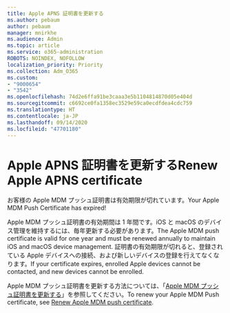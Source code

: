 ```yaml
---
title: Apple APNS 証明書を更新する
ms.author: pebaum
author: pebaum
manager: mnirkhe
ms.audience: Admin
ms.topic: article
ms.service: o365-administration
ROBOTS: NOINDEX, NOFOLLOW
localization_priority: Priority
ms.collection: Adm_O365
ms.custom:
- "9000654"
- "3542"
ms.openlocfilehash: 74d2e6ffa91be3caaa3e5b1104814870d05e404d
ms.sourcegitcommit: c6692ce0fa1358ec3529e59ca0ecdfdea4cdc759
ms.translationtype: HT
ms.contentlocale: ja-JP
ms.lasthandoff: 09/14/2020
ms.locfileid: "47701180"
---
```

# <a name="renew-apple-apns-certificate"></a><span data-ttu-id="e5087-102">Apple APNS 証明書を更新する</span><span class="sxs-lookup"><span data-stu-id="e5087-102">Renew Apple APNS certificate</span></span>

<span data-ttu-id="e5087-103">お客様の Apple MDM プッシュ証明書は有効期限が切れています。</span><span class="sxs-lookup"><span data-stu-id="e5087-103">Your Apple MDM Push Certificate has expired!</span></span>

<span data-ttu-id="e5087-104">Apple MDM プッシュ証明書の有効期間は 1 年間です。iOS と macOS のデバイス管理を維持するには、毎年更新する必要があります。</span><span class="sxs-lookup"><span data-stu-id="e5087-104">The Apple MDM push certificate is valid for one year and must be renewed annually to maintain iOS and macOS device management.</span></span> <span data-ttu-id="e5087-105">証明書の有効期限が切れると、登録されている Apple デバイスへの接続、および新しいデバイスの登録を行えてなくなります。</span><span class="sxs-lookup"><span data-stu-id="e5087-105">If your certificate expires, enrolled Apple devices cannot be contacted, and new devices cannot be enrolled.</span></span>

<span data-ttu-id="e5087-106">Apple MDM プッシュ証明書を更新する方法については、「[Apple MDM プッシュ証明書を更新する](https://docs.microsoft.com/intune/enrollment/apple-mdm-push-certificate-get#renew-apple-mdm-push-certificate)」を参照してください。</span><span class="sxs-lookup"><span data-stu-id="e5087-106">To renew your Apple MDM Push certificate, see [Renew Apple MDM push certificate](https://docs.microsoft.com/intune/enrollment/apple-mdm-push-certificate-get#renew-apple-mdm-push-certificate).</span></span>

